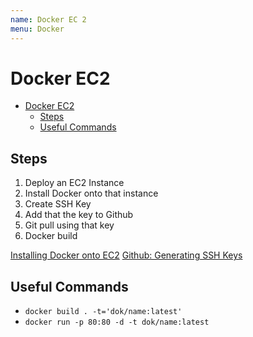 ```yaml
---
name: Docker EC 2
menu: Docker 
---
```

# Docker EC2

<!-- TOC -->

*   [Docker EC2](#docker-ec2)
    *   [Steps](#steps)
    *   [Useful Commands](#useful-commands)

<!-- /TOC -->

## Steps

1.  Deploy an EC2 Instance
2.  Install Docker onto that instance
3.  Create SSH Key
4.  Add that the key to Github
5.  Git pull using that key
6.  Docker build

[Installing Docker onto EC2](http://docs.aws.amazon.com/AmazonECS/latest/developerguide/docker-basics.html)
[Github: Generating SSH Keys](https://help.github.com/articles/generating-a-new-ssh-key-and-adding-it-to-the-ssh-agent/)

## Useful Commands

*   `docker build . -t='dok/name:latest'`
*   `docker run -p 80:80 -d -t dok/name:latest`
